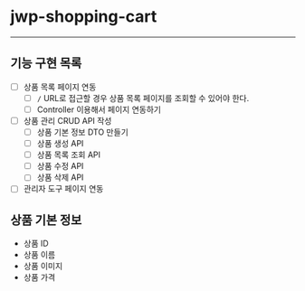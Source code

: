 # jwp-shopping-cart

---

## 기능 구현 목록

- [ ] 상품 목록 페이지 연동
  - [ ] `/` URL로 접근할 경우 상품 목록 페이지를 조회할 수 있어야 한다.
  - [ ] Controller 이용해서 페이지 연동하기
- [ ] 상품 관리 CRUD API 작성
  - [ ] 상품 기본 정보 DTO 만들기
  - [ ] 상품 생성 API
  - [ ] 상품 목록 조회 API
  - [ ] 상품 수정 API
  - [ ] 상품 삭제 API
- [ ] 관리자 도구 페이지 연동

## 상품 기본 정보
- 상품 ID
- 상품 이름
- 상품 이미지
- 상품 가격
